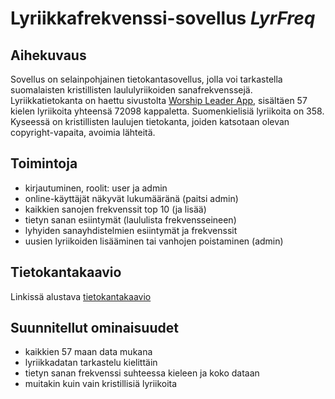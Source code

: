 # Lyriikkafrekvenssi-sovellus *LyrFreq*

## Aihekuvaus

Sovellus on selainpohjainen tietokantasovellus, jolla voi tarkastella suomalaisten kristillisten laululyriikoiden sanafrekvenssejä.
Lyriikkatietokanta on haettu sivustolta [Worship Leader App](https://worshipleaderapp.com/en/download-song-database-opensong-openlp-and-quelea), sisältäen 57 kielen lyriikoita yhteensä 72098 kappaletta. Suomenkielisiä lyriikoita on 358. Kyseessä on kristillisten laulujen tietokanta, joiden katsotaan olevan copyright-vapaita, avoimia lähteitä.

## Toimintoja

* kirjautuminen, roolit: user ja admin
* online-käyttäjät näkyvät lukumääränä (paitsi admin)
* kaikkien sanojen frekvenssit top 10 (ja lisää)
* tietyn sanan esiintymät (laululista frekvensseineen)
* lyhyiden sanayhdistelmien esiintymät ja frekvenssit
* uusien lyriikoiden lisääminen tai vanhojen poistaminen (admin)

## Tietokantakaavio

Linkissä alustava [tietokantakaavio]()

## Suunnitellut ominaisuudet

* kaikkien 57 maan data mukana
* lyriikkadatan tarkastelu kielittäin
* tietyn sanan frekvenssi suhteessa kieleen ja koko dataan
* muitakin kuin vain kristillisiä lyriikoita